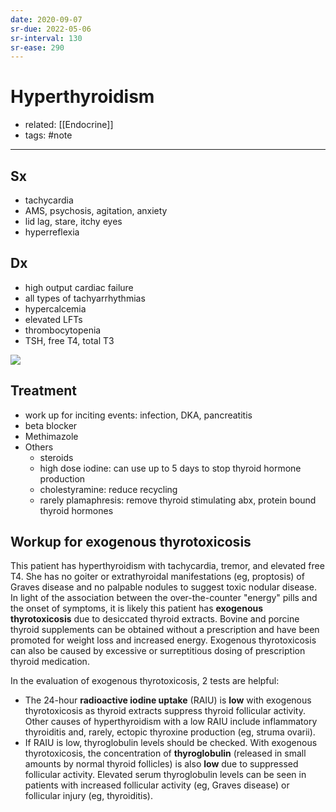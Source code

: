 ```yaml
---
date: 2020-09-07
sr-due: 2022-05-06
sr-interval: 130
sr-ease: 290
---
```


# Hyperthyroidism

- related: [[Endocrine]]
- tags: #note
---

## Sx

- tachycardia
- AMS, psychosis, agitation, anxiety
- lid lag, stare, itchy eyes
- hyperreflexia

## Dx

- high output cardiac failure
- all types of tachyarrhythmias
- hypercalcemia
- elevated LFTs
- thrombocytopenia
- TSH, free T4, total T3

![](https://photos.thisispiggy.com/file/wikiFiles/L24678.jpg)

## Treatment

- work up for inciting events: infection, DKA, pancreatitis
- beta blocker
- Methimazole
- Others
	- steroids
	- high dose iodine: can use up to 5 days to stop thyroid hormone production
	- cholestyramine: reduce recycling
	- rarely plamaphresis: remove thyroid stimulating abx, protein bound thyroid hormones

## Workup for exogenous thyrotoxicosis

<!-- hyperthyroidism workup -->

This patient has hyperthyroidism with tachycardia, tremor, and elevated free T4.  She has no goiter or extrathyroidal manifestations (eg, proptosis) of Graves disease and no palpable nodules to suggest toxic nodular disease.  In light of the association between the over-the-counter "energy" pills and the onset of symptoms, it is likely this patient has **exogenous thyrotoxicosis** due to desiccated thyroid extracts.  Bovine and porcine thyroid supplements can be obtained without a prescription and have been promoted for weight loss and increased energy.  Exogenous thyrotoxicosis can also be caused by excessive or surreptitious dosing of prescription thyroid medication.

In the evaluation of exogenous thyrotoxicosis, 2 tests are helpful:

- The 24-hour **radioactive iodine uptake** (RAIU) is **low** with exogenous thyrotoxicosis as thyroid extracts suppress thyroid follicular activity.  Other causes of hyperthyroidism with a low RAIU include inflammatory thyroiditis and, rarely, ectopic thyroxine production (eg, struma ovarii).
- If RAIU is low, thyroglobulin levels should be checked.  With exogenous thyrotoxicosis, the concentration of **thyroglobulin** (released in small amounts by normal thyroid follicles) is also **low** due to suppressed follicular activity.  Elevated serum thyroglobulin levels can be seen in patients with increased follicular activity (eg, Graves disease) or follicular injury (eg, thyroiditis).
